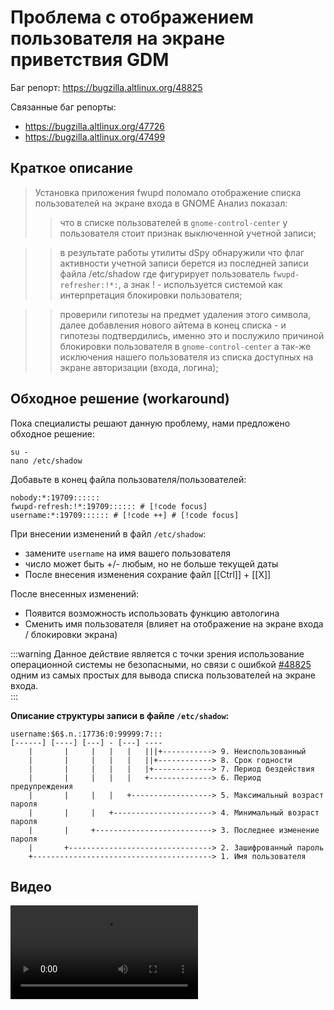 # Проблема с отображением пользователя на экране приветствия GDM

Баг репорт: <https://bugzilla.altlinux.org/48825>

Связанные баг репорты:

- <https://bugzilla.altlinux.org/47726>
- <https://bugzilla.altlinux.org/47499>

## Краткое описание

> Установка приложения fwupd поломало отображение списка пользователей на экране входа в GNOME
> Анализ показал:
  >> что в списке пользователей в `gnome-control-center` у пользователя стоит признак выключенной учетной записи;

  >> в результате работы утилиты dSpy обнаружили что флаг активности учетной записи берется из последней записи файла /etc/shadow где фигурирует пользователь `fwupd-refresher:!*:`, а знак ! - используется системой как интерпретация блокировки пользователя;

  >> проверили гипотезы на предмет удаления этого символа, далее добавления нового айтема в конец списка - и гипотезы подтвердились, именно это и послужило причиной блокировки пользователя в `gnome-control-center` а так-же исключения нашего пользователя из списка доступных на экране авторизации (входа, логина);

## Обходное решение (workaround)

Пока специалисты решают данную проблему, нами предложено обходное решение:

```shell
su -
nano /etc/shadow
```
Добавьте в конец файла пользователя/пользователей:

```shell
nobody:*:19709::::::
fwupd-refresh:!*:19709:::::: # [!code focus]
username:*:19709:::::: # [!code ++] # [!code focus]
```

При внесении изменений в файл `/etc/shadow`:

- замените `username` на имя вашего пользователя
- число может быть +/- любым, но не больше текущей даты
- После внесения изменения сохрание файл [[Ctrl]] + [[X]]

После внесенных изменений: 

- Появится возможность использовать функцию автологина
- Сменить имя пользователя (влияет на отображение на экране входа / блокировки экрана)

:::warning
Данное действие является с точки зрения использование операционной системы не безопасными, но связи с ошибкой [#48825](https://bugzilla.altlinux.org/48825) одним из самых простых для вывода списка пользователей на экране входа.    
:::

**Описание структуры записи в файле `/etc/shadow`:**

```
username:$6$.n.:17736:0:99999:7:::
[------] [----] [---] - [---] ----
    |       |     |   |   |   |||+-----------> 9. Неиспользованный
    |       |     |   |   |   ||+------------> 8. Срок годности
    |       |     |   |   |   |+-------------> 7. Период бездействия
    |       |     |   |   |   +--------------> 6. Период предупреждения
    |       |     |   |   +------------------> 5. Максимальный возраст пароля
    |       |     |   +----------------------> 4. Минимальный возраст пароля
    |       |     +--------------------------> 3. Последнее изменение пароля
    |       +--------------------------------> 2. Зашифрованный пароль
    +----------------------------------------> 1. Имя пользователя
```

## Видео

![Видео](/hidden-user-in-userlist-workaround/hidden-user-in-userlist-workaround.mp4)